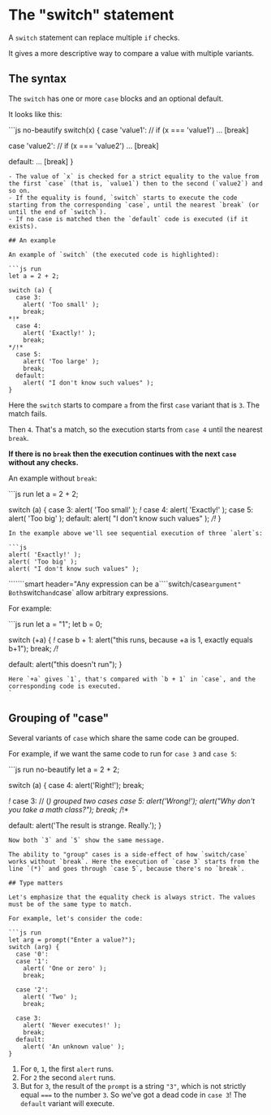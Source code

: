 # The "switch" statement

A `switch` statement can replace multiple `if` checks.

It gives a more descriptive way to compare a value with multiple variants.

## The syntax

The `switch` has one or more `case` blocks and an optional default.

It looks like this:

\`\`\`js no-beautify switch\(x\) { case 'value1': // if \(x === 'value1'\) ... \[break\]

case 'value2': // if \(x === 'value2'\) ... \[break\]

default: ... \[break\] }

```text
- The value of `x` is checked for a strict equality to the value from the first `case` (that is, `value1`) then to the second (`value2`) and so on.
- If the equality is found, `switch` starts to execute the code starting from the corresponding `case`, until the nearest `break` (or until the end of `switch`).
- If no case is matched then the `default` code is executed (if it exists).

## An example

An example of `switch` (the executed code is highlighted):

```js run
let a = 2 + 2;

switch (a) {
  case 3:
    alert( 'Too small' );
    break;
*!*
  case 4:
    alert( 'Exactly!' );
    break;
*/!*
  case 5:
    alert( 'Too large' );
    break;
  default:
    alert( "I don't know such values" );
}
```

Here the `switch` starts to compare `a` from the first `case` variant that is `3`. The match fails.

Then `4`. That's a match, so the execution starts from `case 4` until the nearest `break`.

**If there is no `break` then the execution continues with the next `case` without any checks.**

An example without `break`:

\`\`\`js run let a = 2 + 2;

switch \(a\) { case 3: alert\( 'Too small' \); _!_ case 4: alert\( 'Exactly!' \); case 5: alert\( 'Too big' \); default: alert\( "I don't know such values" \); _/!_ }

```text
In the example above we'll see sequential execution of three `alert`s:

```js
alert( 'Exactly!' );
alert( 'Too big' );
alert( "I don't know such values" );
```

```````smart header="Any expression can be a````switch/case`argument" Both`switch`and`case\` allow arbitrary expressions.

For example:

\`\`\`js run let a = "1"; let b = 0;

switch \(+a\) { _!_ case b + 1: alert\("this runs, because +a is 1, exactly equals b+1"\); break; _/!_

default: alert\("this doesn't run"\); }

```text
Here `+a` gives `1`, that's compared with `b + 1` in `case`, and the corresponding code is executed.
`
```

## Grouping of "case"

Several variants of `case` which share the same code can be grouped.

For example, if we want the same code to run for `case 3` and `case 5`:

\`\`\`js run no-beautify let a = 2 + 2;

switch \(a\) { case 4: alert\('Right!'\); break;

_!_ case 3: // \(_\) grouped two cases case 5: alert\('Wrong!'\); alert\("Why don't you take a math class?"\); break;_ /!\*

default: alert\('The result is strange. Really.'\); }

```text
Now both `3` and `5` show the same message.

The ability to "group" cases is a side-effect of how `switch/case` works without `break`. Here the execution of `case 3` starts from the line `(*)` and goes through `case 5`, because there's no `break`.

## Type matters

Let's emphasize that the equality check is always strict. The values must be of the same type to match.

For example, let's consider the code:

```js run
let arg = prompt("Enter a value?");
switch (arg) {
  case '0':
  case '1':
    alert( 'One or zero' );
    break;

  case '2':
    alert( 'Two' );
    break;

  case 3:
    alert( 'Never executes!' );
    break;
  default:
    alert( 'An unknown value' );
}
```

1. For `0`, `1`, the first `alert` runs.
2. For `2` the second `alert` runs.
3. But for `3`, the result of the `prompt` is a string `"3"`, which is not strictly equal `===` to the number `3`. So we've got a dead code in `case 3`! The `default` variant will execute.

